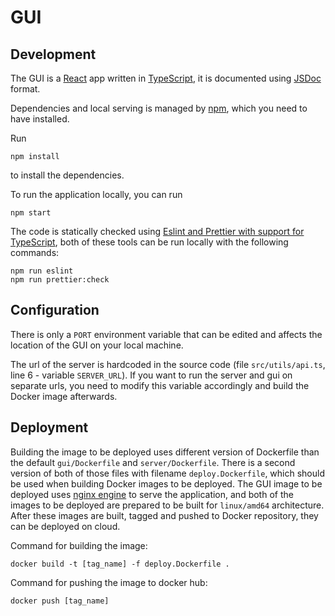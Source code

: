 # GUI

## Development

The GUI is a [React](https://react.dev) app written in [TypeScript](https://www.typescriptlang.org), it is documented
using [JSDoc](https://jsdoc.app) format.

Dependencies and local serving is managed by [npm](https://www.npmjs.com), which you need to have installed.

Run

```shell
npm install
```

to install the dependencies.

To run the application locally, you can run

```shell
npm start
```

The code is statically checked using [Eslint and Prettier with support for TypeScript](https://typescript-eslint.io),
both of these tools can be run locally with the following commands:

```shell
npm run eslint
npm run prettier:check
```

## Configuration

There is only a `PORT` environment variable that can be edited and affects the location of the GUI on your local
machine.

The url of the server is hardcoded in the source code (file `src/utils/api.ts`, line 6 - variable `SERVER_URL`).
If you want to run the server and gui on separate urls, you need to modify this variable accordingly and build the
Docker image afterwards.

## Deployment

Building the image to be deployed uses different version of Dockerfile than the default `gui/Dockerfile` and
`server/Dockerfile`. There is a second version of both of those files with filename `deploy.Dockerfile`, which should be
used when building Docker images to be deployed. The GUI image to be deployed uses [nginx engine](https://nginx.org) to
serve the application, and both of the images to be deployed are prepared to be built for `linux/amd64` architecture.
After these images are built, tagged and pushed to Docker repository, they can be deployed on cloud.

Command for building the image:

```shell
docker build -t [tag_name] -f deploy.Dockerfile .
```

Command for pushing the image to docker hub:

```shell
docker push [tag_name]
```
